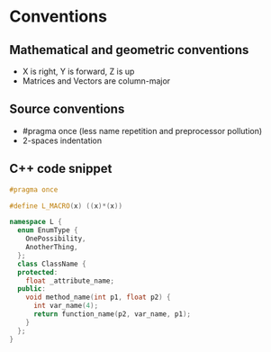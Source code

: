# Conventions

## Mathematical and geometric conventions
- X is right, Y is forward, Z is up
- Matrices and Vectors are column-major

## Source conventions
- #pragma once (less name repetition and preprocessor pollution)
- 2-spaces indentation

## C++ code snippet
``` C++
#pragma once

#define L_MACRO(x) ((x)*(x))

namespace L {
  enum EnumType {
    OnePossibility,
    AnotherThing,
  };
  class ClassName {
  protected:
    float _attribute_name;
  public:
    void method_name(int p1, float p2) {
      int var_name(4);
      return function_name(p2, var_name, p1);
    }
  };
}
```
